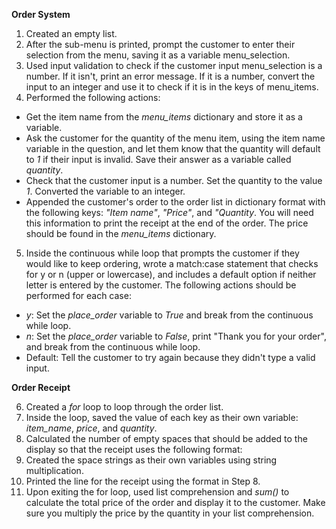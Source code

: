 **Order System**

1. Created an empty list. 
2. After the sub-menu is printed, prompt the customer to enter their selection from the menu, saving it as a variable menu_selection.
3. Used input validation to check if the customer input menu_selection is a number. If it isn't, print an error message. If it is a number, convert the input to an integer and use it to check if it is in the keys of menu_items.
4. Performed the following actions:
* Get the item name from the *menu_items* dictionary and store it as a variable.
* Ask the customer for the quantity of the menu item, using the item name variable in the question, and let them know that the quantity will default to *1* if their input is invalid. Save their answer as a variable called *quantity*.
* Check that the customer input is a number. Set the quantity to the value *1*. Converted the variable to an integer.
* Appended the customer's order to the order list in dictionary format with the following keys: *"Item name"*, *"Price"*, and *"Quantity*. You will need this information to print the receipt at the end of the order. The price should be found in the *menu_items* dictionary.
5. Inside the continuous while loop that prompts the customer if they would like to keep ordering, wrote a match:case statement that checks for y or n (upper or lowercase), and includes a default option if neither letter is entered by the customer. The following actions should be performed for each case:
* *y*: Set the *place_order* variable to *True* and break from the continuous while loop.
* *n*: Set the *place_order* variable to *False*, print "Thank you for your order", and break from the continuous while loop.
* Default: Tell the customer to try again because they didn't type a valid input.

**Order Receipt**

6. Created a *for* loop to loop through the order list.
7. Inside the loop, saved the value of each key as their own variable: *item_name*, *price*, and *quantity*.
8. Calculated the number of empty spaces that should be added to the display so that the receipt uses the following format:
9. Created the space strings as their own variables using string multiplication.
10. Printed the line for the receipt using the format in Step 8.
11. Upon exiting the for loop, used list comprehension and *sum()* to calculate the total price of the order and display it to the customer. Make sure you multiply the price by the quantity in your list comprehension.
